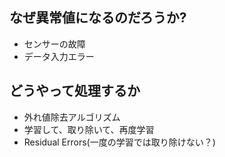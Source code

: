 ## なぜ異常値になるのだろうか?
- センサーの故障
- データ入力エラー

## どうやって処理するか

- 外れ値除去アルゴリズム
- 学習して、取り除いて、再度学習
- Residual Errors(一度の学習では取り除けない？)
